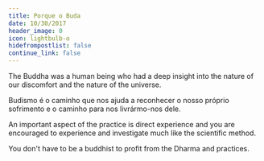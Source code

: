 ```yaml
---
title: Porque o Buda
date: 10/30/2017
header_image: 0
icon: lightbulb-o
hidefrompostlist: false
continue_link: false
---
```


The Buddha was a human being who had a deep insight into the nature of our discomfort and the nature of the universe.

Budismo é o caminho que nos ajuda a reconhecer o nosso próprio sofrimento e o caminho para nos livrármo-nos dele.

An important aspect of the practice is direct experience and you are encouraged to experience and investigate much like the scientific method.

You don't have to be a buddhist to profit from the Dharma and practices.